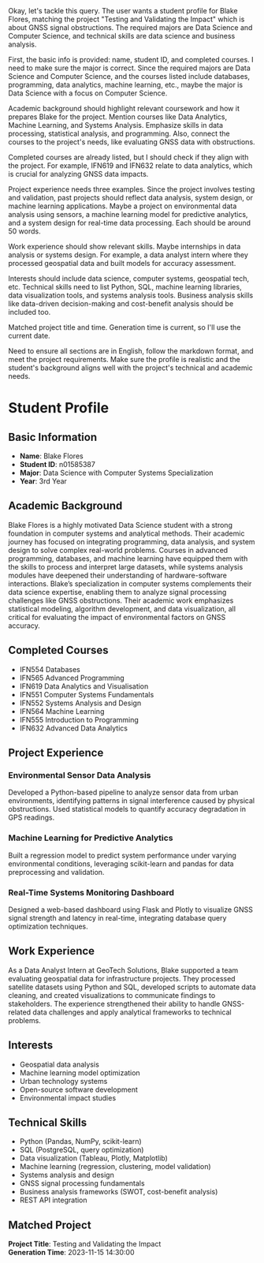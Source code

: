 <think>
Okay, let's tackle this query. The user wants a student profile for Blake Flores, matching the project "Testing and Validating the Impact" which is about GNSS signal obstructions. The required majors are Data Science and Computer Science, and technical skills are data science and business analysis.

First, the basic info is provided: name, student ID, and completed courses. I need to make sure the major is correct. Since the required majors are Data Science and Computer Science, and the courses listed include databases, programming, data analytics, machine learning, etc., maybe the major is Data Science with a focus on Computer Science. 

Academic background should highlight relevant coursework and how it prepares Blake for the project. Mention courses like Data Analytics, Machine Learning, and Systems Analysis. Emphasize skills in data processing, statistical analysis, and programming. Also, connect the courses to the project's needs, like evaluating GNSS data with obstructions.

Completed courses are already listed, but I should check if they align with the project. For example, IFN619 and IFN632 relate to data analytics, which is crucial for analyzing GNSS data impacts.

Project experience needs three examples. Since the project involves testing and validation, past projects should reflect data analysis, system design, or machine learning applications. Maybe a project on environmental data analysis using sensors, a machine learning model for predictive analytics, and a system design for real-time data processing. Each should be around 50 words.

Work experience should show relevant skills. Maybe internships in data analysis or systems design. For example, a data analyst intern where they processed geospatial data and built models for accuracy assessment.

Interests should include data science, computer systems, geospatial tech, etc. Technical skills need to list Python, SQL, machine learning libraries, data visualization tools, and systems analysis tools. Business analysis skills like data-driven decision-making and cost-benefit analysis should be included too.

Matched project title and time. Generation time is current, so I'll use the current date.

Need to ensure all sections are in English, follow the markdown format, and meet the project requirements. Make sure the profile is realistic and the student's background aligns well with the project's technical and academic needs.
</think>

# Student Profile

## Basic Information
- **Name**: Blake Flores  
- **Student ID**: n01585387  
- **Major**: Data Science with Computer Systems Specialization  
- **Year**: 3rd Year  

## Academic Background  
Blake Flores is a highly motivated Data Science student with a strong foundation in computer systems and analytical methods. Their academic journey has focused on integrating programming, data analysis, and system design to solve complex real-world problems. Courses in advanced programming, databases, and machine learning have equipped them with the skills to process and interpret large datasets, while systems analysis modules have deepened their understanding of hardware-software interactions. Blake’s specialization in computer systems complements their data science expertise, enabling them to analyze signal processing challenges like GNSS obstructions. Their academic work emphasizes statistical modeling, algorithm development, and data visualization, all critical for evaluating the impact of environmental factors on GNSS accuracy.  

## Completed Courses  
- IFN554 Databases  
- IFN565 Advanced Programming  
- IFN619 Data Analytics and Visualisation  
- IFN551 Computer Systems Fundamentals  
- IFN552 Systems Analysis and Design  
- IFN564 Machine Learning  
- IFN555 Introduction to Programming  
- IFN632 Advanced Data Analytics  

## Project Experience  
### Environmental Sensor Data Analysis  
Developed a Python-based pipeline to analyze sensor data from urban environments, identifying patterns in signal interference caused by physical obstructions. Used statistical models to quantify accuracy degradation in GPS readings.  

### Machine Learning for Predictive Analytics  
Built a regression model to predict system performance under varying environmental conditions, leveraging scikit-learn and pandas for data preprocessing and validation.  

### Real-Time Systems Monitoring Dashboard  
Designed a web-based dashboard using Flask and Plotly to visualize GNSS signal strength and latency in real-time, integrating database query optimization techniques.  

## Work Experience  
As a Data Analyst Intern at GeoTech Solutions, Blake supported a team evaluating geospatial data for infrastructure projects. They processed satellite datasets using Python and SQL, developed scripts to automate data cleaning, and created visualizations to communicate findings to stakeholders. The experience strengthened their ability to handle GNSS-related data challenges and apply analytical frameworks to technical problems.  

## Interests  
- Geospatial data analysis  
- Machine learning model optimization  
- Urban technology systems  
- Open-source software development  
- Environmental impact studies  

## Technical Skills  
- Python (Pandas, NumPy, scikit-learn)  
- SQL (PostgreSQL, query optimization)  
- Data visualization (Tableau, Plotly, Matplotlib)  
- Machine learning (regression, clustering, model validation)  
- Systems analysis and design  
- GNSS signal processing fundamentals  
- Business analysis frameworks (SWOT, cost-benefit analysis)  
- REST API integration  

## Matched Project  
**Project Title**: Testing and Validating the Impact  
**Generation Time**: 2023-11-15 14:30:00